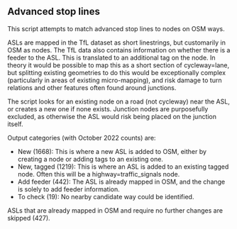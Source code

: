 ## Advanced stop lines

This script attempts to match advanced stop lines to nodes on OSM ways.

ASLs are mapped in the TfL dataset as short linestrings, but customarily in OSM as nodes. The TfL data also contains information on whether there is a feeder to the ASL. This is translated to an additional tag on the node. In theory it would be possible to map this as a short section of cycleway=lane, but splitting existing geometries to do this would be exceptionally complex (particularly in areas of existing micro-mapping), and risk damage to turn relations and other features often found around junctions.

The script looks for an existing node on a road (not cycleway) near the ASL, or creates a new one if none exists. Junction nodes are purposefully excluded, as otherwise the ASL would risk being placed on the junction itself.

Output categories (with October 2022 counts) are:

* New (1668): This is where a new ASL is added to OSM, either by creating a node or adding tags to an existing one.
* New, tagged (1219): This is where an ASL is added to an existing tagged node. Often this will be a highway=traffic_signals node.
* Add feeder (442): The ASL is already mapped in OSM, and the change is solely to add feeder information.
* To check (19): No nearby candidate way could be identified.

ASLs that are already mapped in OSM and require no further changes are skipped (427).

